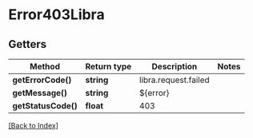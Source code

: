# Error403Libra

## Getters

Method | Return type | Description | Notes
------------ | ------------- | ------------- | -------------
**getErrorCode()** | **string** | libra.request.failed |
**getMessage()** | **string** | ${error} |
**getStatusCode()** | **float** | 403 |

[[Back to Index]](../index.md)
